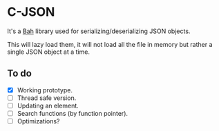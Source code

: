 # C-JSON
It's a [Bah](https://github.com/ithirzty/bah) library used for serializing/deserializing JSON objects.

This will lazy load them, it will not load all the file in memory but rather a single JSON object at a time.

## To do
- [x] Working prototype.
- [ ] Thread safe version.
- [ ] Updating an element.
- [ ] Search functions (by function pointer).
- [ ] Optimizations?
